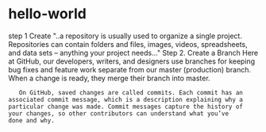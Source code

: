 # hello-world
step 1
Create "..a repository is usually used to organize a single project. Repositories can contain folders and files, images, videos, spreadsheets, and data sets – anything your project needs..."
Step 2. Create a Branch
      Here at GitHub, our developers, writers, and designers use branches for keeping bug fixes and feature work separate from our master       (production) branch. When a change is ready, they merge their branch into master.
      
       On GitHub, saved changes are called commits. Each commit has an associated commit message, which is a description explaining why a        particular change was made. Commit messages capture the history of your changes, so other contributors can understand what you’ve          done and why.

